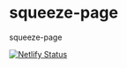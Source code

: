 # squeeze-page
squeeze-page

[![Netlify Status](https://api.netlify.com/api/v1/badges/c902f216-312c-4ded-b65d-55ca5d1021c4/deploy-status)](https://app.netlify.com/sites/squeezepage/deploys)
